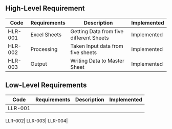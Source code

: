 

## High-Level Requirement
 
Code|Requirements|Description|Implemented
----|------------|-----------|------------
HLR-001|Excel Sheets |Getting Data from five different Sheets|Implemented 
HLR-002|Processing | Taken Input data from five sheets|Implemented 
HLR-003|Output |  Writing Data to Master Sheet|Implemented 



## Low-Level Requirements

Code|Requirements|Description|Implemented
----|------------|-----------|------------
LLR-001|

LLR-002|
LLR-003|
LLR-004|










